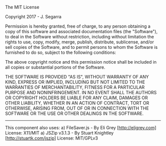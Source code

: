The MIT License

Copyright 2017 - J. Segarra

Permission is hereby granted, free of charge, to any person obtaining a copy of this software 
and associated documentation files (the "Software"), to deal in the Software without restriction, 
including without limitation the rights to use, copy, modify, merge, publish, distribute, 
sublicense, and/or sell copies of the Software, and to permit persons to whom the Software is furnished 
to do so, subject to the following conditions:

The above copyright notice and this permission notice shall be included in all copies or 
substantial portions of the Software.

THE SOFTWARE IS PROVIDED "AS IS", WITHOUT WARRANTY OF ANY KIND, EXPRESS OR IMPLIED, INCLUDING BUT NOT LIMITED 
TO THE WARRANTIES OF MERCHANTABILITY, FITNESS FOR A PARTICULAR PURPOSE AND NONINFRINGEMENT. IN NO EVENT SHALL 
THE AUTHORS OR COPYRIGHT HOLDERS BE LIABLE FOR ANY CLAIM, DAMAGES OR OTHER LIABILITY, WHETHER IN AN ACTION OF 
CONTRACT, TORT OR OTHERWISE, ARISING FROM, OUT OF OR IN CONNECTION WITH THE SOFTWARE OR THE USE OR OTHER DEALINGS 
IN THE SOFTWARE.

---------------------------------------------
This component also uses:
  a) FileSaver.js  - By Eli Grey          [http://eligrey.com]        License: X11/MIT
  a) JSZip v3.1.3 -  By Stuart Knightley  [http://stuartk.com/jszip]  License: MIT/GPLv3

